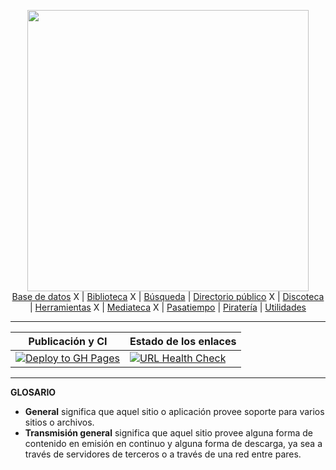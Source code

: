 <p align="center">
    <img src="https://i.imgur.com/bKC4xJd.png" width="450">
    <br>
     <a href="notes/basededatos.md">Base de datos</a> X |
     <a href="notes/biblioteca.md">Biblioteca</a> X |
     <a href="notes/busqueda.md">Búsqueda</a> |
     <a href="notes/directoriopublico.md">Directorio público</a> X |
     <a href="notes/discoteca.md">Discoteca</a> |
     <a href="notes/herramienta.md">Herramientas</a> X |
     <a href="notes/mediateca.md">Mediateca</a> X |
     <a href="notes/pasatiempo.md">Pasatiempo</a> |
     <a href="notes/pirateria.md">Piratería</a> |
     <a href="notes/utilidades.md">Utilidades</a>
    <br>
</p>

---

| Publicación y CI | Estado de los enlaces |
| --- | --- |
| [![Deploy to GH Pages](https://github.com/totallynotdavid/galaxia/actions/workflows/publish.yml/badge.svg)](https://github.com/totallynotdavid/galaxia/actions/workflows/publish.yml) | [![URL Health Check](https://github.com/totallynotdavid/galaxia/actions/workflows/404.yml/badge.svg)](https://github.com/totallynotdavid/galaxia/actions/workflows/404.yml) |

---

**GLOSARIO**

- **General** significa que aquel sitio o aplicación provee soporte para varios sitios o archivos.
- **Transmisión general** significa que aquel sitio provee alguna forma de contenido en emisión en continuo y alguna forma de descarga, ya sea a través de servidores de terceros o a través de una red entre pares.
